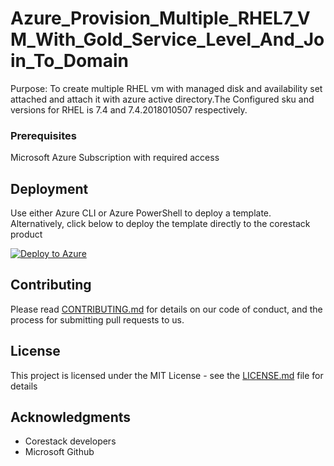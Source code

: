 
# Azure_Provision_Multiple_RHEL7_VM_With_Gold_Service_Level_And_Join_To_Domain

Purpose: To create multiple RHEL vm with managed disk and availability set attached and attach it with azure active directory.The Configured sku and versions for RHEL is 7.4 and 7.4.2018010507 respectively.

### Prerequisites

Microsoft Azure Subscription with required access

## Deployment

Use either Azure CLI or Azure PowerShell to deploy a template. Alternatively, click below to deploy the template directly to the corestack product 

[![Deploy to Azure](https://docs.corestack.io/wp-content/uploads/2019/09/deploy-to-corestack.svg)](http://sandbox.corestack.io/heatstack/templates?repositories=github&external_redirect=true&name=Azure_Provision_Multiple_RHEL7_VM_With_Gold_Service_Level_And_Join_To_Domain&url=https://raw.githubusercontent.com/corestacklabs/Templates/master/arm/Azure_Provision_Multiple_RHEL7_VM_With_Gold_Service_Level_And_Join_To_Domain/Azure_Provision_Multiple_RHEL7_VM_With_Gold_Service_Level_And_Join_To_Domain_content.json&engine=arm&type[0]=Cloud&classification[0]=Provisioning&services[0]=Azure&scope=tenant#/mytemplates)

## Contributing

Please read [CONTRIBUTING.md](https://gist.github.com/karthick-kk/30e4fd3f279492b4f040d5cd569d21d0) for details on our code of conduct, and the process for submitting pull requests to us.

## License

This project is licensed under the MIT License - see the [LICENSE.md](LICENSE.md) file for details

## Acknowledgments

* Corestack developers
* Microsoft Github

